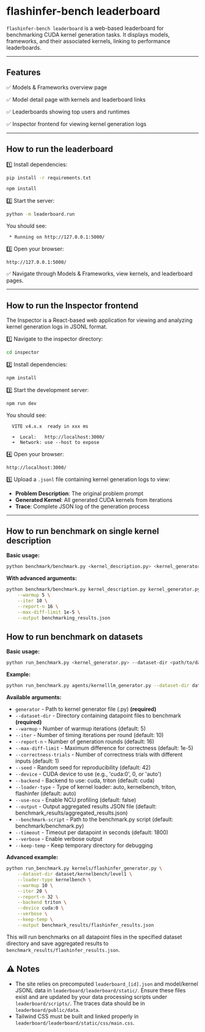 # flashinfer-bench leaderboard

`flashinfer-bench leaderboard` is a web-based leaderboard for benchmarking CUDA kernel generation tasks. It displays models, frameworks, and their associated kernels, linking to performance leaderboards.

---

## Features

✅ Models & Frameworks overview page

✅ Model detail page with kernels and leaderboard links

✅ Leaderboards showing top users and runtimes

✅ Inspector frontend for viewing kernel generation logs

---

## How to run the leaderboard

1️⃣ Install dependencies:

```bash
pip install -r requirements.txt
```

```bash
npm install
```

2️⃣ Start the server:

```bash
python -m leaderboard.run
```

You should see:

```
 * Running on http://127.0.0.1:5000/
```


3️⃣ Open your browser:

```
http://127.0.0.1:5000/
```

✅ Navigate through Models & Frameworks, view kernels, and leaderboard pages.

---

## How to run the Inspector frontend

The Inspector is a React-based web application for viewing and analyzing kernel generation logs in JSONL format.

1️⃣ Navigate to the inspector directory:

```bash
cd inspector
```

2️⃣ Install dependencies:

```bash
npm install
```

3️⃣ Start the development server:

```bash
npm run dev
```

You should see:

```
  VITE v4.x.x  ready in xxx ms

  ➜  Local:   http://localhost:3000/
  ➜  Network: use --host to expose
```

4️⃣ Open your browser:

```
http://localhost:3000/
```

5️⃣ Upload a `.jsonl` file containing kernel generation logs to view:
   - **Problem Description**: The original problem prompt
   - **Generated Kernel**: All generated CUDA kernels from iterations
   - **Trace**: Complete JSON log of the generation process

---

## How to run benchmark on single kernel description

**Basic usage:**

```bash
python benchmark/benchmark.py <kernel_description.py> <kernel_generator.py>
```

**With advanced arguments:**

```bash
python benchmark/benchmark.py kernel_description.py kernel_generator.py \
    --warmup 5 \
    --iter 10 \
    --report-n 16 \
    --max-diff-limit 1e-5 \
    --output benchmarking_results.json
```

## How to run benchmark on datasets

**Basic usage:**

```bash
python run_benchmark.py <kernel_generator.py> --dataset-dir <path/to/dataset>
```

**Example:**

```bash
python run_benchmark.py agents/kernelllm_generator.py --dataset-dir dataset/kernelbench/level1
```

**Available arguments:**

- `generator` - Path to kernel generator file (.py) **(required)**
- `--dataset-dir` - Directory containing datapoint files to benchmark **(required)**
- `--warmup` - Number of warmup iterations (default: 5)
- `--iter` - Number of timing iterations per round (default: 10)
- `--report-n` - Number of generation rounds (default: 16)
- `--max-diff-limit` - Maximum difference for correctness (default: 1e-5)
- `--correctness-trials` - Number of correctness trials with different inputs (default: 1)
- `--seed` - Random seed for reproducibility (default: 42)
- `--device` - CUDA device to use (e.g., 'cuda:0', 0, or 'auto')
- `--backend` - Backend to use: cuda, triton (default: cuda)
- `--loader-type` - Type of kernel loader: auto, kernelbench, triton, flashinfer (default: auto)
- `--use-ncu` - Enable NCU profiling (default: false)
- `--output` - Output aggregated results JSON file (default: benchmark_results/aggregated_results.json)
- `--benchmark-script` - Path to the benchmark.py script (default: benchmark/benchmark.py)
- `--timeout` - Timeout per datapoint in seconds (default: 1800)
- `--verbose` - Enable verbose output
- `--keep-temp` - Keep temporary directory for debugging

**Advanced example:**

```bash
python run_benchmark.py kernels/flashinfer_generator.py \
    --dataset-dir dataset/kernelbench/level1 \
    --loader-type kernelbench \
    --warmup 10 \
    --iter 20 \
    --report-n 32 \
    --backend triton \
    --device cuda:0 \
    --verbose \
    --keep-temp \
    --output benchmark_results/flashinfer_results.json
```

This will run benchmarks on all datapoint files in the specified dataset directory and save aggregated results to `benchmark_results/flashinfer_results.json`.

## ⚠️ Notes

* The site relies on precomputed `leaderboard_[id].json` and model/kernel JSONL data in `leaderboard/leaderboard/static/`. Ensure these files exist and are updated by your data processing scripts under `leaderboard/scripts/`. The traces data should be in `leaderboard/public/data`.
* Tailwind CSS must be built and linked properly in `leaderboard/leaderboard/static/css/main.css`.